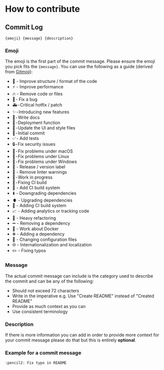 # How to contribute

<!-- ## Branch Management -->

## Commit Log

```
{emoji} {message} {description}
```

### Emoji
The emoji is the first part of the commit message. Please ensure the emoji you pick fits the `{message}`. You can use the following as a guide (derived from [Gitmoji]([https://gitmoji.carloscuesta.me/](https://github.com/carloscuesta/gitmoji))):
- :art: - Improve structure / format of the code
- :zap: - Improve performance
- :fire: - Remove code or files
- :bug: - Fix a bug
- :ambulance: - Critical hotfix / patch
- :sparkles: - Introducing new features
- :memo: - Write docs
- :rocket: - Deployment function
- :lipstick: - Update the UI and style files
- :tada: - Initial commit
- :white_check_mark: - Add tests
- :lock: - Fix security issues
- :apple: - Fix problems under macOS
- :penguin: - Fix problems under Linux
- :checkered_flag: - Fix problems under Windows
- :bookmark: - Release / version label
- :rotating_light: - Remove linter warnings
- :construction: - Work in progress
- :green_heart: - Fixing CI build
- :rotating_light: - Add CI build system
- :arrow_down: - Downgrading dependencies
- :arrow_up: - Upgrading dependencies
- :construction_worker: - Adding CI build system
- :chart_with_upwards_trend: - Adding analytics or tracking code
- :hammer: - Heavy refactoring
- :heavy_minus_sign: - Removing a dependency
- :whale: - Work about Docker
- :heavy_plus_sign: - Adding a dependency
- :wrench: - Changing configuration files
- :globe_with_meridians: - Internationalization and localization
- :pencil2: - Fixing typos
  
### Message

The actual commit message can include is the category used to describe the commit and can be any of the following:
- Should not exceed 72 characters
- Write in the imperative e.g. Use "Create README" instead of "Created README"
- Provide as much context as you can
- Use consistent terminology
  
### Description

If there is more information you can add in order to provide more context for your commit message please do that but this is entirely **optional**.

### Example for a commit message

`:pencil2: Fix typo in README`